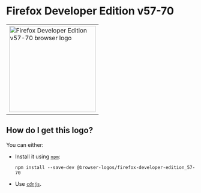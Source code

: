 # Firefox Developer Edition v57-70

<table>
    <tr height=240>
        <td>
            <a href="https://github.com/alrra/browser-logos/tree/b92e3a4717d9f120c7be5484d087afc00947de91/src/archive/firefox-developer-edition_57-70">
                <img width=230 src="https://raw.githubusercontent.com/alrra/browser-logos/b92e3a4717d9f120c7be5484d087afc00947de91/src/archive/firefox-developer-edition_57-70/firefox-developer-edition_57-70_512x512.png" alt="Firefox Developer Edition v57-70 browser logo">
            </a>
        </td>
    </tr>
</table>

## How do I get this logo?

You can either:

* Install it using [`npm`][npm]:

  `npm install --save-dev @browser-logos/firefox-developer-edition_57-70`

* Use [`cdnjs`][cdnjs].

<!-- Link labels: -->

[cdnjs]: https://cdnjs.com/libraries/browser-logos
[npm]: https://www.npmjs.com/
